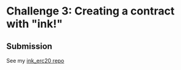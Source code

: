 # Challenge 3: Creating a contract with "ink!"

## Submission

See my [ink_erc20 repo](https://github.com/martinloesethjensen/ink_erc20)
